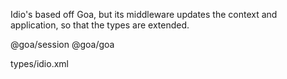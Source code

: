 Idio's based off Goa, but its middleware updates the context and application, so that the types are extended.

<include-typedefs>@goa/session</include-typedefs>
<include-typedefs>@goa/goa</include-typedefs>

<typedef>types/idio.xml</typedef>